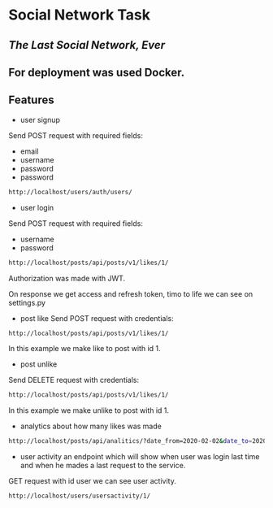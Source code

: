 # Social Network Task

## _The Last Social Network, Ever_

## For deployment was used Docker.

## Features

- user signup

Send POST request with required fields:

 - email
 - username
 - password
 - password
```sh
http://localhost/users/auth/users/
```
- user login

Send POST request with required fields:

 - username
 - password
```sh
http://localhost/posts/api/posts/v1/likes/1/
```
Authorization was made with JWT.

On response we get access and refresh token, timo to life we can see on settings.py

- post like
Send POST request with credentials:
```sh
http://localhost/posts/api/posts/v1/likes/1/
```
In this example we make like to post with id 1.

- post unlike

Send DELETE request with credentials:
```sh
http://localhost/posts/api/posts/v1/likes/1/
```
In this example we make unlike to post with id 1.

- analytics about how many likes was made

```sh
http://localhost/posts/api/analitics/?date_from=2020-02-02&date_to=2020-02-15
```


- user activity an endpoint which will show when user was login last time and when he mades a last request to the service.

GET request with id user we can see user activity.

```sh
http://localhost/users/usersactivity/1/
```


